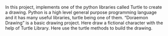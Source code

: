 In this project, implements one of the python libraries called Turtle to create a drawing. Python is a high level general purpose programming language and it has many useful libraries, turtle being one of them. “Doraemon Drawing” is a basic drawing project. Here draw a fictional character with the help of Turtle Library. Here use the turtle methods to build the drawing.
